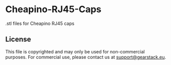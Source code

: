 # Cheapino-RJ45-Caps
.stl files for Cheapino RJ45 caps

## License
This file is copyrighted and may only be used for non-commercial purposes. For commercial use, please contact us at support@gearstack.eu.
